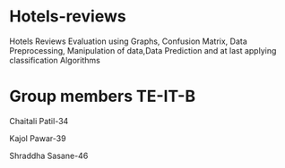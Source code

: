 # Hotels-reviews

Hotels Reviews  Evaluation using Graphs, Confusion Matrix, Data Preprocessing, Manipulation of data,Data Prediction and at last applying classification Algorithms 

# Group members TE-IT-B

Chaitali Patil-34

Kajol Pawar-39

Shraddha Sasane-46
